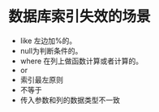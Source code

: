 # 数据库索引失效的场景

+ like 左边加%的。
+ null为判断条件的。
+ where 在列上做函数计算或者计算的。
+ or
+ 索引最左原则
+ 不等于
+ 传入参数和列的数据类型不一致
